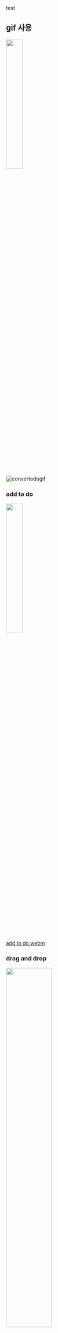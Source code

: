 test

## gif 사용

<img width="30%" src="https://user-images.githubusercontent.com/95457388/209028547-89efc221-2666-4e5d-b83f-62490bbfa3b5.gif"/>

![convertodogif](https://user-images.githubusercontent.com/95457388/209028547-89efc221-2666-4e5d-b83f-62490bbfa3b5.gif)



### add to do

<img width="30%" src="https://user-images.githubusercontent.com/95457388/209027464-7abac0d8-a388-47ab-ae21-319d36f14a56.webm"/>

[add to do.webm](https://user-images.githubusercontent.com/95457388/209027464-7abac0d8-a388-47ab-ae21-319d36f14a56.webm)

### drag and drop

<img width="50%" src="https://user-images.githubusercontent.com/95457388/209027478-8c07e4ab-8323-4c51-b9a5-d4dee025ca38.webm"/>

[drag and drop.webm](https://user-images.githubusercontent.com/95457388/209027478-8c07e4ab-8323-4c51-b9a5-d4dee025ca38.webm)

### convert to do

<img width="80%" src="https://user-images.githubusercontent.com/95457388/209027482-2f6d38e5-a16e-4975-a709-8950e0727f38.webm"/>

[covert to do.webm](https://user-images.githubusercontent.com/95457388/209027482-2f6d38e5-a16e-4975-a709-8950e0727f38.webm)
